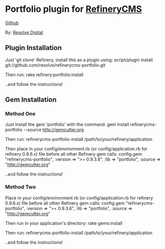 # Portfolio plugin for [RefineryCMS](http://www.refinerycms.com)
[Github](http://github.com/resolve/refinerycms)

By: [Resolve Digital](http://www.resolvedigital.com)

## Plugin Installation

Just 'git clone' Refinery, install this as a plugin using:
  script/plugin install git://github.com/resolve/refinerycms-portfolio.git

Then run:
  rake refinery:portfolio:install

..and follow the instructions!

## Gem Installation

### Method One
Just install the gem 'portfolio' with the command:
  gem install refinerycms-portfolio --source http://gemcutter.org

Then run:
  refinerycms-portfolio-install /path/to/your/refinery/application

Then place in your config/environment.rb (or config/application.rb for refinery 0.9.6.x) file before all other Refinery gem calls:
  config.gem "refinerycms-portfolio", :version => ">= 0.9.3.6", :lib => "portfolio", :source => "http://gemcutter.org"

..and follow the instructions!

### Method Two
Place in your config/environment.rb (or config/application.rb for refinery 0.9.6.x) file before all other Refinery gem calls:
  config.gem "refinerycms-portfolio", :version => ">= 0.9.3.6", :lib => "portfolio", :source => "http://gemcutter.org"

Then run in your application's directory:
  rake gems:install

Then run:
  refinerycms-portfolio-install /path/to/your/refinery/application

..and follow the instructions!